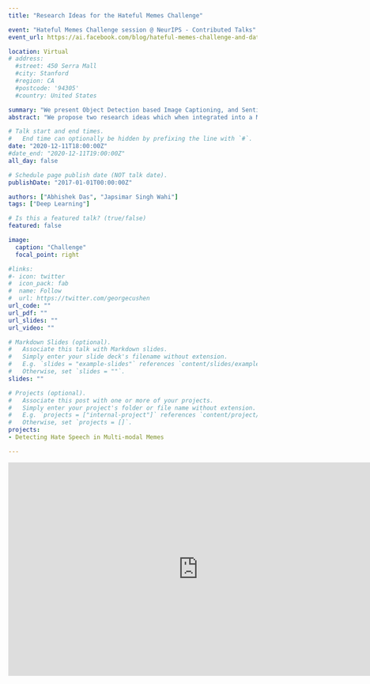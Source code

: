 ```yaml
---
title: "Research Ideas for the Hateful Memes Challenge"

event: "Hateful Memes Challenge session @ NeurIPS - Contributed Talks"
event_url: https://ai.facebook.com/blog/hateful-memes-challenge-and-data-set/

location: Virtual
# address:
  #street: 450 Serra Mall
  #city: Stanford
  #region: CA
  #postcode: '94305'
  #country: United States

summary: "We present Object Detection based Image Captioning, and Sentiment Analysis as our two research ideas to enhance performance against the adversarial examples introduced the challenge dataset."
abstract: "We propose two research ideas which when integrated into a Multimodal model, aims to learn the context behind the combination of text and captions used. Our first idea is to use Image Captioning as a medium for introducing outside world knowledge to our model. The highly confident error cases of the multimodal baselines show that the models tend to focus more on the text modality for predictions. Our focus in using this approach is to find a deeper relationship between the text and the image modalities by bringing the visual modality and finding its “actual caption” and parallelly sending the image representation along with the pre-extracted caption representation for the concatenation step. Moreover, comparing the “actual caption” with the “pre-extracted caption” of the meme will help in understanding whether both are aligned or not because in many cases a hateful image is turned benign just by declaring what is happening in the image. Our second approach is to use sentiment analysis on both Image and Text modalities. Instead of only using multimodal representations obtained from pre-trained neural networks, we also include the unimodal sentiment to enrich the features. The intuition for this idea is that current pre-trained representations, like VisualBERT and ViLBERT, have the objective of predicting the semantic correlation between image and text, but semantic information is difficult to capture and may not be enough for solving our task. We try to include high-level features like text and image sentiments because sentiment analysis is a related but relatively simple task." 

# Talk start and end times.
#   End time can optionally be hidden by prefixing the line with `#`.
date: "2020-12-11T18:00:00Z"
#date_end: "2020-12-11T19:00:00Z"
all_day: false

# Schedule page publish date (NOT talk date).
publishDate: "2017-01-01T00:00:00Z"

authors: ["Abhishek Das", "Japsimar Singh Wahi"]
tags: ["Deep Learning"]

# Is this a featured talk? (true/false)
featured: false

image:
  caption: "Challenge"
  focal_point: right

#links:
#- icon: twitter
#  icon_pack: fab
#  name: Follow
#  url: https://twitter.com/georgecushen
url_code: ""
url_pdf: ""
url_slides: ""
url_video: ""

# Markdown Slides (optional).
#   Associate this talk with Markdown slides.
#   Simply enter your slide deck's filename without extension.
#   E.g. `slides = "example-slides"` references `content/slides/example-slides.md`.
#   Otherwise, set `slides = ""`.
slides: ""

# Projects (optional).
#   Associate this post with one or more of your projects.
#   Simply enter your project's folder or file name without extension.
#   E.g. `projects = ["internal-project"]` references `content/project/deep-learning/index.md`.
#   Otherwise, set `projects = []`.
projects:
- Detecting Hate Speech in Multi-modal Memes

---
```




<p><iframe src="https://docs.google.com/presentation/d/e/2PACX-1vQPj6tRkmuUFDkVpe62UL1TPf9belHfbZwkItkbiOsKcX3YqOCnnvnvUryPjwbksbqvdfd8088YyZS9/embed?start=false&loop=true&delayms=5000" frameborder="0" width="768" height="432" allowfullscreen="true" mozallowfullscreen="true" webkitallowfullscreen="true"></iframe></p>


